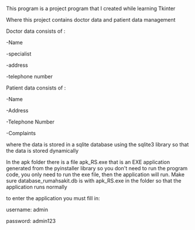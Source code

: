 This program is a project program that I created while learning Tkinter

Where this project contains doctor data and patient data management

Doctor data consists of :

-Name

-specialist

-address

-telephone number

Patient data consists of :

-Name

-Address

-Telephone Number

-Complaints

where the data is stored in a sqlite database using the sqlite3 library so that the data is stored dynamically

In the apk folder there is a file apk_RS.exe that is an EXE application generated from the pyinstaller library so you don't need to run the program code, you only need to run the exe file, then the application will run. Make sure database_rumahsakit.db is with apk_RS.exe in the folder so that the application runs normally

to enter the application you must fill in:

username: admin

password: admin123
